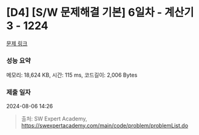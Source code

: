 # [D4] [S/W 문제해결 기본] 6일차 - 계산기3 - 1224 

[문제 링크](https://swexpertacademy.com/main/code/problem/problemDetail.do?contestProbId=AV14tDX6AFgCFAYD) 

### 성능 요약

메모리: 18,624 KB, 시간: 115 ms, 코드길이: 2,006 Bytes

### 제출 일자

2024-08-06 14:26



> 출처: SW Expert Academy, https://swexpertacademy.com/main/code/problem/problemList.do